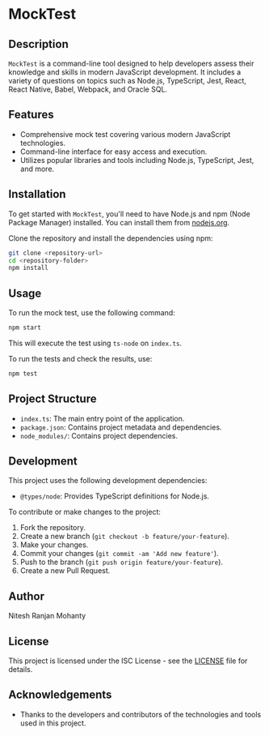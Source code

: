 # MockTest

## Description

`MockTest` is a command-line tool designed to help developers assess their knowledge and skills in modern JavaScript development. It includes a variety of questions on topics such as Node.js, TypeScript, Jest, React, React Native, Babel, Webpack, and Oracle SQL.

## Features

- Comprehensive mock test covering various modern JavaScript technologies.
- Command-line interface for easy access and execution.
- Utilizes popular libraries and tools including Node.js, TypeScript, Jest, and more.

## Installation

To get started with `MockTest`, you'll need to have Node.js and npm (Node Package Manager) installed. You can install them from [nodejs.org](https://nodejs.org/).

Clone the repository and install the dependencies using npm:

```bash
git clone <repository-url>
cd <repository-folder>
npm install
```

## Usage

To run the mock test, use the following command:

```bash
npm start
```

This will execute the test using `ts-node` on `index.ts`.

To run the tests and check the results, use:

```bash
npm test
```

## Project Structure

- `index.ts`: The main entry point of the application.
- `package.json`: Contains project metadata and dependencies.
- `node_modules/`: Contains project dependencies.

## Development

This project uses the following development dependencies:

- `@types/node`: Provides TypeScript definitions for Node.js.

To contribute or make changes to the project:

1. Fork the repository.
2. Create a new branch (`git checkout -b feature/your-feature`).
3. Make your changes.
4. Commit your changes (`git commit -am 'Add new feature'`).
5. Push to the branch (`git push origin feature/your-feature`).
6. Create a new Pull Request.

## Author

Nitesh Ranjan Mohanty

## License

This project is licensed under the ISC License - see the [LICENSE](LICENSE) file for details.

## Acknowledgements

- Thanks to the developers and contributors of the technologies and tools used in this project.
